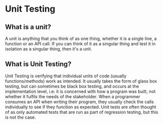 # Unit Testing

## What is a unit?

A unit is anything that you think of as one thing, whether it is a single line, a function or an API call. If you can think of it as a singular thing and test it in isolation as a singular thing, then it's a unit.

## What is Unit Testing?

Unit Testing is verifying that individual units of code (usually functions/methods) work as intended. It usually takes the form of glass box testing, but can sometimes be black box testing, and occurs at the implementation level, i.e: it is concerned with how a program was built, not whether it fulfils the needs of the stakeholder. When a programmer consumes an API when writing their program, they usually check the calls individually to see if they function as expected. Unit tests are often thought of as only automated tests that are run as part of regression testing, but this is not the case.